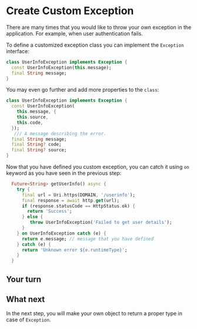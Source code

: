 # Create Custom Exception

There are many times that you would like to throw your own exception in the application. For example, when user authentication fails.

To define a customized exception class you can implement the `Exception` interface:

```dart
class UserInfoException implements Exception {
  const UserInfoException(this.message);
  final String message;
}
```

You may even go further and add more properties to the `class`:

```dart
class UserInfoException implements Exception {
  const UserInfoException(
    this.message, {
    this.source,
    this.code,
  });
   /// A message describing the error.
  final String message;
  final String? code;
  final String? source;
}
```

Now that you have defined you custom exception, you can catch it using `on` keyword as you have seen in the previous step:

```dart
  Future<String> getUserInfo() async {
    try {
      final url = Uri.https(DOMAIN, '/userinfo');
      final response = await http.get(url);
      if (response.statusCode == HttpStatus.ok) {
        return 'Success';
      } else {
         throw UserInfoException('Failed to get user details');
      }
    } on UserInfoException catch (e) {
      return e.message; // message that you have defined
    } catch (e) {
      return 'Unknown error ${e.runtimeType}';
    }
  }
```

## Your turn

## What next

In the next step, you will make your own object to return a proper type in case of `Exception`.

